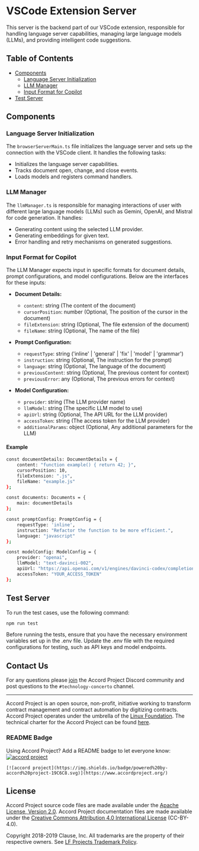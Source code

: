 # VSCode Extension Server

This server is the backend part of our VSCode extension, responsible for handling language server capabilities, managing large language models (LLMs), and providing intelligent code suggestions.

## Table of Contents

- [Components](#components)
  - [Language Server Initialization](#language-server-initialization)
  - [LLM Manager](#llm-manager)
  - [Input Format for Copilot](#input-format-for-copilot)
- [Test Server](#test-server)

## Components

### Language Server Initialization

The `browserServerMain.ts` file initializes the language server and sets up the connection with the VSCode client. It handles the following tasks:

- Initializes the language server capabilities.
- Tracks document open, change, and close events.
- Loads models and registers command handlers.

### LLM Manager

The `llmManager.ts` is responsible for managing interactions of user with different large language models (LLMs) such as Gemini, OpenAI, and Mistral for code generation. It handles:

- Generating content using the selected LLM provider.
- Generating embeddings for given text.
- Error handling and retry mechanisms on generated suggestions.

### Input Format for Copilot

The LLM Manager expects input in specific formats for document details, prompt configurations, and model configurations. Below are the interfaces for these inputs:

- **Document Details:**
  - `content`: string (The content of the document)
  - `cursorPosition`: number (Optional, The position of the cursor in the document)
  - `fileExtension`: string (Optional, The file extension of the document)
  - `fileName`: string (Optional, The name of the file)

- **Prompt Configuration:**
  - `requestType`: string ('inline' | 'general' | 'fix' | 'model' | 'grammar')
  - `instruction`: string (Optional, The instruction for the prompt)
  - `language`: string (Optional, The language of the document)
  - `previousContent`: string (Optional, The previous content for context)
  - `previousError`: any (Optional, The previous errors for context)

- **Model Configuration:**
  - `provider`: string (The LLM provider name)
  - `llmModel`: string (The specific LLM model to use)
  - `apiUrl`: string (Optional, The API URL for the LLM provider)
  - `accessToken`: string (The access token for the LLM provider)
  - `additionalParams`: object (Optional, Any additional parameters for the LLM)

#### Example
````bash
const documentDetails: DocumentDetails = {
    content: "function example() { return 42; }",
    cursorPosition: 10,
    fileExtension: ".js",
    fileName: "example.js"
};

const documents: Documents = {
    main: documentDetails
};

const promptConfig: PromptConfig = {
    requestType: 'inline',
    instruction: "Refactor the function to be more efficient.",
    language: "javascript"
};

const modelConfig: ModelConfig = {
    provider: "openai",
    llmModel: "text-davinci-002",
    apiUrl: "https://api.openai.com/v1/engines/davinci-codex/completions",
    accessToken: "YOUR_ACCESS_TOKEN"
};
````

## Test Server

To run the test cases, use the following command:
```bash
npm run test
```
Before running the tests, ensure that you have the necessary environment variables set up in the .env file. Update the .env file with the required configurations for testing, such as API keys and model endpoints.

## Contact Us

For any questions please [join](https://discord.com/invite/Zm99SKhhtA) the Accord Project Discord community and post questions to the `#technology-concerto` channel.

---

Accord Project is an open source, non-profit, initiative working to transform contract management and contract automation by digitizing contracts. Accord Project operates under the umbrella of the [Linux Foundation][linuxfound]. The technical charter for the Accord Project can be found [here][charter].

### README Badge

Using Accord Project? Add a README badge to let everyone know: [![accord project](https://img.shields.io/badge/powered%20by-accord%20project-19C6C8.svg)](https://www.accordproject.org/)

```
[![accord project](https://img.shields.io/badge/powered%20by-accord%20project-19C6C8.svg)](https://www.accordproject.org/)
```


## License <a name="license"></a>

Accord Project source code files are made available under the [Apache License, Version 2.0][apache].
Accord Project documentation files are made available under the [Creative Commons Attribution 4.0 International License][creativecommons] (CC-BY-4.0).

Copyright 2018-2019 Clause, Inc. All trademarks are the property of their respective owners. See [LF Projects Trademark Policy](https://lfprojects.org/policies/trademark-policy/).

[linuxfound]: https://www.linuxfoundation.org
[charter]: https://github.com/accordproject/governance/blob/master/accord-project-technical-charter.md
[apmain]: https://accordproject.org/ 
[apblog]: https://medium.com/@accordhq
[apdoc]: https://docs.accordproject.org/
[apdiscord]: https://discord.com/invite/Zm99SKhhtA

[contributing]: https://github.com/accordproject/vscode-web-extension/blob/master/CONTRIBUTING.md
[developers]: https://github.com/accordproject/vscode-web-extension/blob/master/DEVELOPERS.md

[apache]: https://github.com/accordproject/vscode-web-extension/blob/master/LICENSE
[creativecommons]: http://creativecommons.org/licenses/by/4.0/